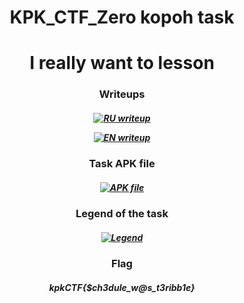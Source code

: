 <h1 align="center">KPK_CTF_Zero kopoh task</h1>
<h1 align="center">I really want to lesson</h1>
<h3 align="center"></h3>
<h3 align="center">Writeups</h3> 
<h5 align="center">

[![RU writeup](https://img.shields.io/badge/WRITE_UP_RU-A6083F?logo=libreofficewriter&logoColor=fff&style=for-the-badge)](https://github.com/kopoh/KPK_CTF_Zero/blob/main/Obsidian%20Vault/I%20really%20want%20to%20lesson%20(WRITE-UP)%20RU.md)

[![EN writeup](https://img.shields.io/badge/WRITE_UP_EN-083FA6?logo=libreofficewriter&logoColor=fff&style=for-the-badge)](https://github.com/kopoh/KPK_CTF_Zero/blob/main/Obsidian%20Vault/I%20really%20want%20to%20lesson%20(WRITE-UP)%20EN.md)
</h5> 

<h3 align="center">Task APK file</h3>
<h5 align="center">
  
[![APK file](https://img.shields.io/badge/-APK_FILE-090909?style=for-the-badge&logo=Android)](https://github.com/kopoh/KPK_CTF_Zero/blob/main/KPK%20Super%20Scheduler.apk)

</h5> 

<h3 align="center">Legend of the task</h3>
<h5 align="center">

[![Legend](https://img.shields.io/badge/Legend-06F?logo=chatbot&logoColor=fff&style=for-the-badge)](https://github.com/kopoh/KPK_CTF_Zero/blob/main/legend.md)

</h5> 
<h3 align="center">Flag</h3>
<h5 align="center">
  
kpkCTF{$ch3dule_w@s_t3ribb1e}

</h5> 
